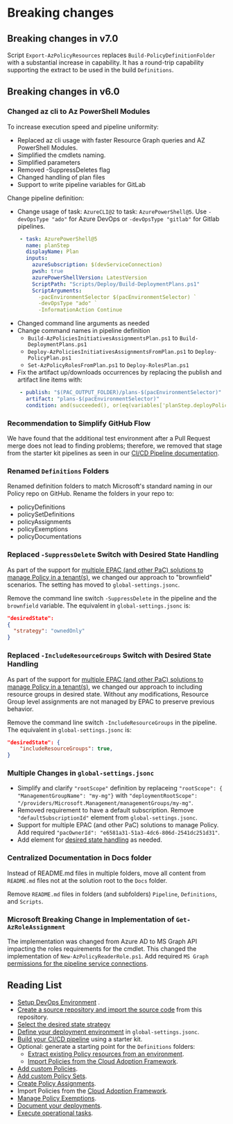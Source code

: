# Breaking changes

## Breaking changes in v7.0

Script `Export-AzPolicyResources` replaces `Build-PolicyDefinitionFolder` with a substantial increase in capability. It has a round-trip capability supporting the extract to be used in the build `Definitions`.

## Breaking changes in v6.0

### Changed az cli to Az PowerShell Modules

To increase execution speed and pipeline uniformity:

* Replaced az cli usage with faster Resource Graph queries and AZ PowerShell Modules.
* Simplified the cmdlets naming.
* Simplified parameters
* Removed -SuppressDeletes flag
* Changed handling of plan files
* Support to write pipeline variables for GitLab

Change pipeline definition:

* Change usage of task: `AzureCLI@2` to task: `AzurePowerShell@5`. Use `-devOpsType "ado"` for Azure DevOps or `-devOpsType "gitlab"` for Gitlab pipelines.

```yaml
    - task: AzurePowerShell@5
      name: planStep
      displayName: Plan
      inputs:
        azureSubscription: $(devServiceConnection)
        pwsh: true
        azurePowerShellVersion: LatestVersion
        ScriptPath: "Scripts/Deploy/Build-DeploymentPlans.ps1"
        ScriptArguments:
          -pacEnvironmentSelector $(pacEnvironmentSelector) `
          -devOpsType "ado" `
          -InformationAction Continue
```

* Changed command line arguments as needed
* Change command names in pipeline definition
  * `Build-AzPoliciesInitiativesAssignmentsPlan.ps1` to `Build-DeploymentPlans.ps1`
  * `Deploy-AzPoliciesInitiativesAssignmentsFromPlan.ps1` to `Deploy-PolicyPlan.ps1`
  * `Set-AzPolicyRolesFromPlan.ps1` to `Deploy-RolesPlan.ps1`
* Fix the artifact up/downloads occurrences by replacing the publish and artifact line items with:

```yaml
    - publish: "$(PAC_OUTPUT_FOLDER)/plans-$(pacEnvironmentSelector)"
      artifact: "plans-$(pacEnvironmentSelector)"
      condition: and(succeeded(), or(eq(variables['planStep.deployPolicyChanges'], 'yes'), eq(variables['planStep.deployRoleChanges'], 'yes')))
```

### Recommendation to Simplify GitHub Flow

We have found that the additional test environment after a Pull Request merge does not lead to finding problems; therefore, we removed that stage from the starter kit pipelines as seen in our [CI/CD Pipeline documentation](ci-cd-pipeline.md#simplified-github-flow-for-policy-as-code).

### Renamed `Definitions` Folders

Renamed definition folders to match Microsoft's standard naming in our Policy repo on GitHub. Rename the folders in your repo to:

* policyDefinitions
* policySetDefinitions
* policyAssignments
* policyExemptions
* policyDocumentations

### Replaced `-SuppressDelete` Switch with Desired State Handling

As part of the support for [multiple EPAC (and other PaC) solutions to manage Policy in a tenant(s)](desired-state-strategy.md), we changed our approach to "brownfield" scenarios. The setting has moved to `global-settings.jsonc`.

Remove the command line switch `-SuppressDelete` in the pipeline and the `brownfield` variable. The equivalent in `global-settings.jsonc` is:

```json
"desiredState":
{
  "strategy": "ownedOnly"
}
```

### Replaced `-IncludeResourceGroups` Switch with Desired State Handling

As part of the support for [multiple EPAC (and other PaC) solutions to manage Policy in a tenant(s)](desired-state-strategy.md), we changed our approach to including resource groups in desired state. Without any modifications, Resource Group level assignments are not managed by EPAC to preserve previous behavior.

Remove the command line switch `-IncludeResourceGroups` in the pipeline. The equivalent in `global-settings.jsonc` is:

```json
"desiredState": {
    "includeResourceGroups": true,
}
```

### Multiple Changes in `global-settings.jsonc`

* Simplify and clarify `"rootScope"` definition by replaceing `"rootScope": { "ManagementGroupName": "my-mg"}` with `"deploymentRootScope": "/providers/Microsoft.Management/managementGroups/my-mg"`.
* Removed requirement to have a default subscription. Remove `"defaultSubscriptionId"` element from `global-settings.jsonc`.
* Support for multiple EPAC (and other PaC) solutions to manage Policy. Add required `"pacOwnerId": "e6581a31-51a3-4dc6-806d-2541dc251d31"`.
* Add element for [desired state handling](desired-state-strategy.md) as needed.

### Centralized Documentation in Docs folder

Instead of README.md files in multiple folders, move all content from `README.md` files not at the solution root to the `Docs` folder.

Remove `README.md` files in folders (and subfolders) `Pipeline`, `Definitions`, and `Scripts`.

### Microsoft Breaking Change in Implementation of  `Get-AzRoleAssignment`

The implementation was changed from Azure AD to MS Graph API impacting the roles requirements for the cmdlet. This changed the implementation of `New-AzPolicyReaderRole.ps1`. Add required `MS Graph` [permissions for the pipeline service connections](ci-cd-pipeline.md#ms-graph-permissions).

## Reading List

* [Setup DevOps Environment](operating-environment.md) .
* [Create a source repository and import the source code](clone-github.md) from this repository.
* [Select the desired state strategy](desired-state-strategy.md)
* [Define your deployment environment](definitions-and-global-settings.md) in `global-settings.jsonc`.
* [Build your CI/CD pipeline](ci-cd-pipeline.md) using a starter kit.
* Optional: generate a starting point for the `Definitions` folders:
  * [Extract existing Policy resources from an environment](extract-existing-policy-resources.md).
  * [Import Policies from the Cloud Adoption Framework](integrating-with-alz.md).
* [Add custom Policies](policy-definitions.md).
* [Add custom Policy Sets](policy-set-definitions.md).
* [Create Policy Assignments](policy-assignments.md).
* Import Policies from the [Cloud Adoption Framework](integrating-with-alz.md).
* [Manage Policy Exemptions](policy-exemptions.md).
* [Document your deployments](documenting-assignments-and-policy-sets.md).
* [Execute operational tasks](operational-scripts.md).